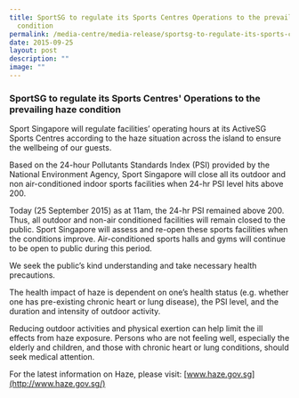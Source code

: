 ```yaml
---
title: SportSG to regulate its Sports Centres Operations to the prevailing haze
  condition
permalink: /media-centre/media-release/sportsg-to-regulate-its-sports-centres-operations-to-the-prevailing-haze/
date: 2015-09-25
layout: post
description: ""
image: ""
---
```

### **SportSG to regulate its Sports Centres' Operations to the prevailing haze condition**

Sport Singapore will regulate facilities’ operating hours at its ActiveSG Sports Centres according to the haze situation across the island to ensure the wellbeing of our guests.

Based on the 24-hour Pollutants Standards Index (PSI) provided by the National Environment Agency, Sport Singapore will close all its outdoor and non air-conditioned indoor sports facilities when 24-hr PSI level hits above 200.

Today (25 September 2015) as at 11am, the 24-hr PSI remained above 200. Thus, all outdoor and non-air conditioned facilities will remain closed to the public. Sport Singapore will assess and re-open these sports facilities when the conditions improve. Air-conditioned sports halls and gyms will continue to be open to public during this period.

We seek the public’s kind understanding and take necessary health precautions.

The health impact of haze is dependent on one’s health status (e.g. whether one has pre-existing chronic heart or lung disease), the PSI level, and the duration and intensity of outdoor activity.

Reducing outdoor activities and physical exertion can help limit the ill effects from haze exposure. Persons who are not feeling well, especially the elderly and children, and those with chronic heart or lung conditions, should seek medical attention.

For the latest information on Haze, please visit: 
[www.haze.gov.sg](http://www.haze.gov.sg/)